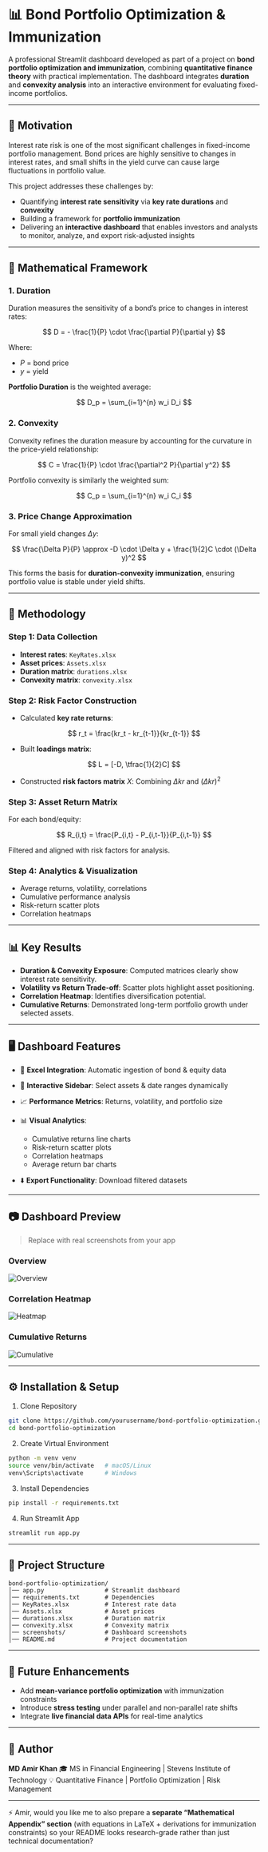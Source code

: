 
# 📊 Bond Portfolio Optimization & Immunization

A professional Streamlit dashboard developed as part of a project on **bond portfolio optimization and immunization**, combining **quantitative finance theory** with practical implementation. The dashboard integrates **duration** and **convexity analysis** into an interactive environment for evaluating fixed-income portfolios.

---

## 📌 Motivation

Interest rate risk is one of the most significant challenges in fixed-income portfolio management. Bond prices are highly sensitive to changes in interest rates, and small shifts in the yield curve can cause large fluctuations in portfolio value.

This project addresses these challenges by:

* Quantifying **interest rate sensitivity** via **key rate durations** and **convexity**
* Building a framework for **portfolio immunization**
* Delivering an **interactive dashboard** that enables investors and analysts to monitor, analyze, and export risk-adjusted insights

---

## 📐 Mathematical Framework

### 1. Duration

Duration measures the sensitivity of a bond’s price to changes in interest rates:

$$
D = - \frac{1}{P} \cdot \frac{\partial P}{\partial y}
$$

Where:

* $P$ = bond price
* $y$ = yield

**Portfolio Duration** is the weighted average:

$$
D_p = \sum_{i=1}^{n} w_i D_i
$$

### 2. Convexity

Convexity refines the duration measure by accounting for the curvature in the price-yield relationship:

$$
C = \frac{1}{P} \cdot \frac{\partial^2 P}{\partial y^2}
$$

Portfolio convexity is similarly the weighted sum:

$$
C_p = \sum_{i=1}^{n} w_i C_i
$$

### 3. Price Change Approximation

For small yield changes $\Delta y$:

$$
\frac{\Delta P}{P} \approx -D \cdot \Delta y + \frac{1}{2}C \cdot (\Delta y)^2
$$

This forms the basis for **duration-convexity immunization**, ensuring portfolio value is stable under yield shifts.

---

## 🔬 Methodology

### Step 1: Data Collection

* **Interest rates**: `KeyRates.xlsx`
* **Asset prices**: `Assets.xlsx`
* **Duration matrix**: `durations.xlsx`
* **Convexity matrix**: `convexity.xlsx`

### Step 2: Risk Factor Construction

* Calculated **key rate returns**:

$$
r_t = \frac{kr_t - kr_{t-1}}{kr_{t-1}}
$$

* Built **loadings matrix**:

$$
L = [-D, \tfrac{1}{2}C]
$$

* Constructed **risk factors matrix** $X$:
  Combining $\Delta kr$ and $(\Delta kr)^2$

### Step 3: Asset Return Matrix

For each bond/equity:

$$
R_{i,t} = \frac{P_{i,t} - P_{i,t-1}}{P_{i,t-1}}
$$

Filtered and aligned with risk factors for analysis.

### Step 4: Analytics & Visualization

* Average returns, volatility, correlations
* Cumulative performance analysis
* Risk-return scatter plots
* Correlation heatmaps

---

## 📊 Key Results

* **Duration & Convexity Exposure**: Computed matrices clearly show interest rate sensitivity.
* **Volatility vs Return Trade-off**: Scatter plots highlight asset positioning.
* **Correlation Heatmap**: Identifies diversification potential.
* **Cumulative Returns**: Demonstrated long-term portfolio growth under selected assets.

---

## 🖥️ Dashboard Features

* 📂 **Excel Integration**: Automatic ingestion of bond & equity data
* 🧭 **Interactive Sidebar**: Select assets & date ranges dynamically
* 📈 **Performance Metrics**: Returns, volatility, and portfolio size
* 📊 **Visual Analytics**:

  * Cumulative returns line charts
  * Risk-return scatter plots
  * Correlation heatmaps
  * Average return bar charts
* ⬇️ **Export Functionality**: Download filtered datasets

---

## 📷 Dashboard Preview

> Replace with real screenshots from your app

### Overview

![Overview](screenshots/overview.png)

### Correlation Heatmap

![Heatmap](screenshots/heatmap.png)

### Cumulative Returns

![Cumulative](screenshots/cumulative.png)

---

## ⚙️ Installation & Setup

1. Clone Repository

```bash
git clone https://github.com/yourusername/bond-portfolio-optimization.git
cd bond-portfolio-optimization
```

2. Create Virtual Environment

```bash
python -m venv venv
source venv/bin/activate   # macOS/Linux
venv\Scripts\activate      # Windows
```

3. Install Dependencies

```bash
pip install -r requirements.txt
```

4. Run Streamlit App

```bash
streamlit run app.py
```

---

## 📂 Project Structure

```
bond-portfolio-optimization/
│── app.py                 # Streamlit dashboard
│── requirements.txt       # Dependencies
│── KeyRates.xlsx          # Interest rate data
│── Assets.xlsx            # Asset prices
│── durations.xlsx         # Duration matrix
│── convexity.xlsx         # Convexity matrix
│── screenshots/           # Dashboard screenshots
│── README.md              # Project documentation
```

---

## 🌱 Future Enhancements

* Add **mean-variance portfolio optimization** with immunization constraints
* Introduce **stress testing** under parallel and non-parallel rate shifts
* Integrate **live financial data APIs** for real-time analytics

---

## 👤 Author

**MD Amir Khan**
🎓 MS in Financial Engineering | Stevens Institute of Technology
💡 Quantitative Finance | Portfolio Optimization | Risk Management

---

⚡ Amir, would you like me to also prepare a **separate “Mathematical Appendix” section** (with equations in LaTeX + derivations for immunization constraints) so your README looks research-grade rather than just technical documentation?
